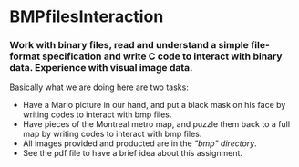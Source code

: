 # BMPfilesInteraction
### Work with binary files, read and understand a simple file- format specification and write C code to interact with binary data. Experience with visual image data.

Basically what we are doing here are two tasks: 
 * Have a Mario picture in our hand, and put a black mask on his face by writing codes to interact with bmp files.
 * Have pieces of the Montreal metro map, and puzzle them back to a full map by writing codes to interact with bmp files.
 * All images provided and producted are in the *"bmp" directory*.
 * See the pdf file to have a brief idea about this assignment.
